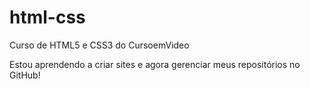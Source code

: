 # html-css
Curso de HTML5 e CSS3 do CursoemVideo

Estou aprendendo a criar sites e agora gerenciar meus repositórios no GitHub!